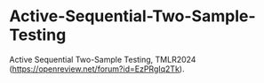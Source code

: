 # Active-Sequential-Two-Sample-Testing
Active Sequential Two-Sample Testing, TMLR2024 (https://openreview.net/forum?id=EzPRgIq2Tk). 
